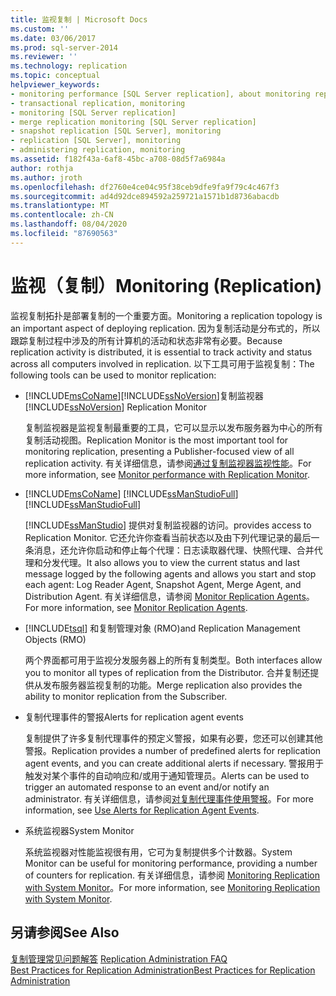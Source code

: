 ```yaml
---
title: 监视复制 | Microsoft Docs
ms.custom: ''
ms.date: 03/06/2017
ms.prod: sql-server-2014
ms.reviewer: ''
ms.technology: replication
ms.topic: conceptual
helpviewer_keywords:
- monitoring performance [SQL Server replication], about monitoring replication
- transactional replication, monitoring
- monitoring [SQL Server replication]
- merge replication monitoring [SQL Server replication]
- snapshot replication [SQL Server], monitoring
- replication [SQL Server], monitoring
- administering replication, monitoring
ms.assetid: f182f43a-6af8-45bc-a708-08d5f7a6984a
author: rothja
ms.author: jroth
ms.openlocfilehash: df2760e4ce04c95f38ceb9dfe9fa9f79c4c467f3
ms.sourcegitcommit: ad4d92dce894592a259721a1571b1d8736abacdb
ms.translationtype: MT
ms.contentlocale: zh-CN
ms.lasthandoff: 08/04/2020
ms.locfileid: "87690563"
---
```

# <a name="monitoring-replication"></a><span data-ttu-id="32c1e-102">监视（复制）</span><span class="sxs-lookup"><span data-stu-id="32c1e-102">Monitoring (Replication)</span></span>
  <span data-ttu-id="32c1e-103">监视复制拓扑是部署复制的一个重要方面。</span><span class="sxs-lookup"><span data-stu-id="32c1e-103">Monitoring a replication topology is an important aspect of deploying replication.</span></span> <span data-ttu-id="32c1e-104">因为复制活动是分布式的，所以跟踪复制过程中涉及的所有计算机的活动和状态非常有必要。</span><span class="sxs-lookup"><span data-stu-id="32c1e-104">Because replication activity is distributed, it is essential to track activity and status across all computers involved in replication.</span></span> <span data-ttu-id="32c1e-105">以下工具可用于监视复制：</span><span class="sxs-lookup"><span data-stu-id="32c1e-105">The following tools can be used to monitor replication:</span></span>  
  
-   [!INCLUDE[msCoName](../../includes/msCoName-md.md)]<span data-ttu-id="32c1e-106">[!INCLUDE[ssNoVersion](../../includes/ssNoVersion-md.md)]复制监视器</span><span class="sxs-lookup"><span data-stu-id="32c1e-106">[!INCLUDE[ssNoVersion](../../includes/ssNoVersion-md.md)] Replication Monitor</span></span>  
  
     <span data-ttu-id="32c1e-107">复制监视器是监视复制最重要的工具，它可以显示以发布服务器为中心的所有复制活动视图。</span><span class="sxs-lookup"><span data-stu-id="32c1e-107">Replication Monitor is the most important tool for monitoring replication, presenting a Publisher-focused view of all replication activity.</span></span> <span data-ttu-id="32c1e-108">有关详细信息，请参阅[通过复制监视器监视性能](monitor/monitor-performance-with-replication-monitor.md)。</span><span class="sxs-lookup"><span data-stu-id="32c1e-108">For more information, see [Monitor performance with Replication Monitor](monitor/monitor-performance-with-replication-monitor.md).</span></span>  
  
-   [!INCLUDE[msCoName](../../includes/msCoName-md.md)] <span data-ttu-id="32c1e-109">[!INCLUDE[ssManStudioFull](../../includes/ssManStudioFull-md.md)]</span><span class="sxs-lookup"><span data-stu-id="32c1e-109">[!INCLUDE[ssManStudioFull](../../includes/ssManStudioFull-md.md)]</span></span>  
  
     [!INCLUDE[ssManStudio](../../includes/ssManStudio-md.md)] <span data-ttu-id="32c1e-110">提供对复制监视器的访问。</span><span class="sxs-lookup"><span data-stu-id="32c1e-110">provides access to Replication Monitor.</span></span> <span data-ttu-id="32c1e-111">它还允许你查看当前状态以及由下列代理记录的最后一条消息，还允许你启动和停止每个代理：日志读取器代理、快照代理、合并代理和分发代理。</span><span class="sxs-lookup"><span data-stu-id="32c1e-111">It also allows you to view the current status and last message logged by the following agents and allows you start and stop each agent: Log Reader Agent, Snapshot Agent, Merge Agent, and Distribution Agent.</span></span> <span data-ttu-id="32c1e-112">有关详细信息，请参阅 [Monitor Replication Agents](monitor/monitor-replication-agents.md)。</span><span class="sxs-lookup"><span data-stu-id="32c1e-112">For more information, see [Monitor Replication Agents](monitor/monitor-replication-agents.md).</span></span>  
  
-   [!INCLUDE[tsql](../../includes/tsql-md.md)] <span data-ttu-id="32c1e-113">和复制管理对象 (RMO)</span><span class="sxs-lookup"><span data-stu-id="32c1e-113">and Replication Management Objects (RMO)</span></span>  
  
     <span data-ttu-id="32c1e-114">两个界面都可用于监视分发服务器上的所有复制类型。</span><span class="sxs-lookup"><span data-stu-id="32c1e-114">Both interfaces allow you to monitor all types of replication from the Distributor.</span></span> <span data-ttu-id="32c1e-115">合并复制还提供从发布服务器监视复制的功能。</span><span class="sxs-lookup"><span data-stu-id="32c1e-115">Merge replication also provides the ability to monitor replication from the Subscriber.</span></span>  
  
-   <span data-ttu-id="32c1e-116">复制代理事件的警报</span><span class="sxs-lookup"><span data-stu-id="32c1e-116">Alerts for replication agent events</span></span>  
  
     <span data-ttu-id="32c1e-117">复制提供了许多复制代理事件的预定义警报，如果有必要，您还可以创建其他警报。</span><span class="sxs-lookup"><span data-stu-id="32c1e-117">Replication provides a number of predefined alerts for replication agent events, and you can create additional alerts if necessary.</span></span> <span data-ttu-id="32c1e-118">警报用于触发对某个事件的自动响应和/或用于通知管理员。</span><span class="sxs-lookup"><span data-stu-id="32c1e-118">Alerts can be used to trigger an automated response to an event and/or notify an administrator.</span></span> <span data-ttu-id="32c1e-119">有关详细信息，请参阅[对复制代理事件使用警报](agents/use-alerts-for-replication-agent-events.md)。</span><span class="sxs-lookup"><span data-stu-id="32c1e-119">For more information, see [Use Alerts for Replication Agent Events](agents/use-alerts-for-replication-agent-events.md).</span></span>  
  
-   <span data-ttu-id="32c1e-120">系统监视器</span><span class="sxs-lookup"><span data-stu-id="32c1e-120">System Monitor</span></span>  
  
     <span data-ttu-id="32c1e-121">系统监视器对性能监视很有用，它可为复制提供多个计数器。</span><span class="sxs-lookup"><span data-stu-id="32c1e-121">System Monitor can be useful for monitoring performance, providing a number of counters for replication.</span></span> <span data-ttu-id="32c1e-122">有关详细信息，请参阅 [Monitoring Replication with System Monitor](monitor/monitoring-replication-with-system-monitor.md)。</span><span class="sxs-lookup"><span data-stu-id="32c1e-122">For more information, see [Monitoring Replication with System Monitor](monitor/monitoring-replication-with-system-monitor.md).</span></span>  
  
## <a name="see-also"></a><span data-ttu-id="32c1e-123">另请参阅</span><span class="sxs-lookup"><span data-stu-id="32c1e-123">See Also</span></span>  
 <span data-ttu-id="32c1e-124">[复制管理常见问题解答](administration/frequently-asked-questions-for-replication-administrators.md) </span><span class="sxs-lookup"><span data-stu-id="32c1e-124">[Replication Administration FAQ](administration/frequently-asked-questions-for-replication-administrators.md) </span></span>  
 [<span data-ttu-id="32c1e-125">Best Practices for Replication Administration</span><span class="sxs-lookup"><span data-stu-id="32c1e-125">Best Practices for Replication Administration</span></span>](administration/best-practices-for-replication-administration.md)   

  
  
